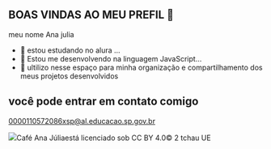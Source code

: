 ## BOAS VINDAS AO MEU PREFIL 👋

meu nome Ana julia

- 🔭 estou estudando no alura ...
- 🌱 Estou me desenvolvendo na linguagem JavaScript...
- 👯 ultilizo nesse espaço para minha organização e compartilhamento dos meus projetos desenvolvidos

## você pode entrar em contato comigo

0000110572086xsp@al.educacao.sp.gov.br

![](https://www.google.com/url?sa=i&url=https%3A%2F%2Fgifs.com%2Fgif%2Fa-era-do-gelo-sid-a-gente-vai-viver-morrer-8WOq63&psig=AOvVaw2jz8jpuZ3IgKh3jYXuymdU&ust=1718459470747000&source=images&cd=vfe&opi=89978449&ved=0CBAQjRxqFwoTCJiH8Jmd24YDFQAAAAAdAAAAABAR)Café Ana Júliaestá licenciado sob CC BY 4.0© 2 tchau UE 



